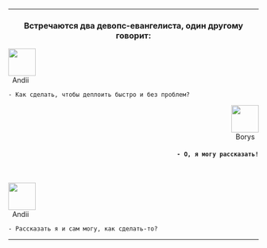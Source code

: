 ***

 ### <p align="center"> Встречаются два девопс-евангелиста, один другому говорит: </p>

<p align="left">
  <img src="https://avatars.githubusercontent.com/u/60528849?v=4" width="55" height="55">
  <br>
&nbsp;&nbsp;Andii
</p>

`- Как сделать, чтобы деплоить быстро и без проблем?`</p>

<p align="right">
  <img src="https://avatars.githubusercontent.com/u/95252258?v=4" width="55" height="55">
  <br>
Borys&nbsp;&nbsp;
</p>

#### <p align="right"> `- О, я могу рассказать!`</p>  &nbsp;&nbsp;&nbsp;&nbsp;

<p align="left">
  <img src="https://avatars.githubusercontent.com/u/60528849?v=4" width="55" height="55">
  <br>
&nbsp;&nbsp;Andii
</p>

`- Рассказать я и сам могу, как сделать-то?`</p>

***

